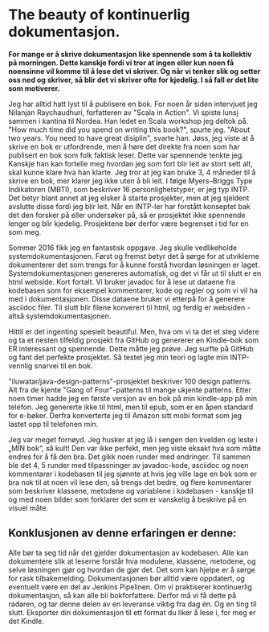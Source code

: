 ﻿# The beauty of kontinuerlig dokumentasjon.
**For mange er å skrive dokumentasjon like spennende som å ta kollektiv på morningen. Dette kanskje fordi vi tror at ingen eller kun noen få noensinne vil komme til å lese det vi skriver. Og når vi tenker slik og setter oss ned og skriver, så blir det vi skriver ofte for kjedelig. I så fall er det lite som motiverer.**

Jeg har alltid hatt lyst til å publisere en bok. For noen år siden intervjuet jeg Nilanjan Raychaudhuri, forfatteren av "Scala in Action". Vi spiste lunsj sammen i kantina til Nordea. Han ledet en Scala workshop jeg deltok på. "How much time did you spend on writing this book?", spurte jeg. "About two years. You need to have great disiplin", svarte han. Jøss, jeg viste at å skrive en bok er utfordrende, men å høre det direkte fra noen som har publisert en bok som folk faktisk leser. Dette var spennende tenkte jeg. Kanskje han kan fortelle meg hvordan jeg som fort blir leit av stort sett alt, skal kunne klare hva han klarte. Jeg tror at jeg kan bruke 3, 4 måneder til å skrive en bok, mer klarer jeg ikke uten å bli leit. I følge Myers–Briggs Type Indikatoren (MBTI), som beskriver 16 personlighetstyper, er jeg typ INTP. Det betyr blant annet at jeg elsker å starte prosjekter, men at jeg sjeldent avslutte disse fordi jeg blir leit. Når en INTP-ler har forstått konseptet bak det den forsker på eller undersøker på, så er prosjektet ikke spennende lenger og blir kjedelig. Prosjektene bør derfor være begrenset i tid for en som meg.

Sommer 2016 fikk jeg en fantastisk oppgave. Jeg skulle vedlikeholde systemdokumentasjonen. Først og fremst betyr det å sørge for at utviklerne dokumenterer det som trengs for å kunne forstå hvordan løsningen er laget. Systemdokumentasjonen genereres automatisk, og det vi får ut til slutt er en html webside. Kort fortalt. Vi bruker javadoc for å lese ut dataene fra kodebasen som for eksempel kommentarer, kode og regler og som vi vil ha med i dokumentasjonen. Disse dataene bruker vi etterpå for å generere asciidoc filer. Til slutt blir filene konverert til html, og ferdig er websiden - altså systemdokumentasjonen.

Hittil er det ingenting spesielt beautiful. Men, hva om vi ta det et steg videre og ta et nesten tilfeldig prosjekt fra GitHub og genererer en Kindle-bok som ER interessant og spennende. Dette måtte jeg prøve. Jeg surfte på GitHub og fant det perfekte prosjektet. Så testet jeg min teori og lagte min INTP-vennlig snarvei til en bok. 

"iluwatar/java-design-patterns"-prosjektet beskriver 100 design patterns. Alt fra de kjente "Gang of Four"-patterns til mange ukjente patterns. Etter noen timer hadde jeg en første versjon av en bok på min kindle-app på min telefon. Jeg genererte ikke til html, men til epub, som er en åpen standard for e-bøker. Derfra konverterte jeg til Amazon sitt mobi format som jeg lastet opp til telefonen min. 

Jeg var meget fornøyd. Jeg husker at jeg lå i sengen den kvelden og leste i „MIN bok“, så kult! Den var ikke perfekt, men jeg viste eksakt hva som måtte endres for å få den bra. Det gikk noen runder med endringer. Til sammen ble det 4, 5 runder med tilpassninger av javadoc-kode, asciidoc og noen kommentarer i kodebasen til jeg sjønnte at hvis jeg ville lage en bok som er bra nok til at noen vil lese den, så trengs det bedre, og flere kommentarer som beskriver klassene, metodene og variablene i kodebasen - kanskje til og med noen bilder som forklarer det som er vanskelig å beskrive på en visuel måte.

## Konklusjonen av denne erfaringen er denne:
Alle bør ta seg tid når det gjelder dokumentasjon av kodebasen. Alle kan dokumentere slik at leserne forstår hva modulene, klassene, metodene, og selve løsningen gjør og hvordan de gjør det. Det som kan hjelpe er å sørge for rask tilbakemelding. Dokumentasjonen bør alltid være oppdatert, og eventuelt være en del av Jenkins Pipelinen. Om vi praktiserer kontinuerlig dokumentasjon, så kan alle bli bokforfattere. Derfor må vi få dette på radaren, og tar denne delen av en leveranse viktig fra dag én. Og en ting til slutt. Eksporter din dokumentasjon til ett format du liker å lese i, for meg er det Kindle.
